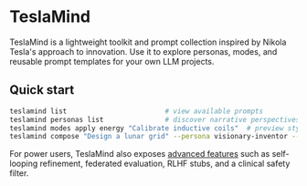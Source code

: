 # TeslaMind

TeslaMind is a lightweight toolkit and prompt collection inspired by Nikola Tesla's approach to innovation.
Use it to explore personas, modes, and reusable prompt templates for your own LLM projects.

## Quick start

```bash
teslamind list                        # view available prompts
teslamind personas list               # discover narrative perspectives
teslamind modes apply energy "Calibrate inductive coils"  # preview stylistic guardrails
teslamind compose "Design a lunar grid" --persona visionary-inventor --mode visionary
```

For power users, TeslaMind also exposes [advanced features](advanced.md) such as
self-looping refinement, federated evaluation, RLHF stubs, and a clinical safety
filter.
